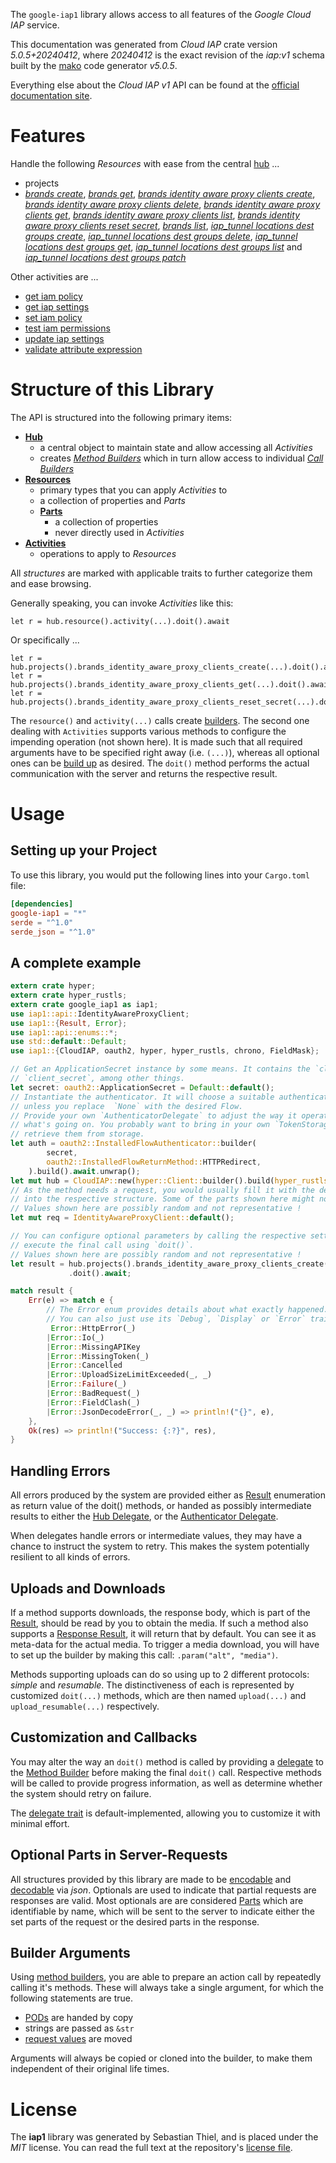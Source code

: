 <!---
DO NOT EDIT !
This file was generated automatically from 'src/generator/templates/api/README.md.mako'
DO NOT EDIT !
-->
The `google-iap1` library allows access to all features of the *Google Cloud IAP* service.

This documentation was generated from *Cloud IAP* crate version *5.0.5+20240412*, where *20240412* is the exact revision of the *iap:v1* schema built by the [mako](http://www.makotemplates.org/) code generator *v5.0.5*.

Everything else about the *Cloud IAP* *v1* API can be found at the
[official documentation site](https://cloud.google.com/iap).
# Features

Handle the following *Resources* with ease from the central [hub](https://docs.rs/google-iap1/5.0.5+20240412/google_iap1/CloudIAP) ...

* projects
 * [*brands create*](https://docs.rs/google-iap1/5.0.5+20240412/google_iap1/api::ProjectBrandCreateCall), [*brands get*](https://docs.rs/google-iap1/5.0.5+20240412/google_iap1/api::ProjectBrandGetCall), [*brands identity aware proxy clients create*](https://docs.rs/google-iap1/5.0.5+20240412/google_iap1/api::ProjectBrandIdentityAwareProxyClientCreateCall), [*brands identity aware proxy clients delete*](https://docs.rs/google-iap1/5.0.5+20240412/google_iap1/api::ProjectBrandIdentityAwareProxyClientDeleteCall), [*brands identity aware proxy clients get*](https://docs.rs/google-iap1/5.0.5+20240412/google_iap1/api::ProjectBrandIdentityAwareProxyClientGetCall), [*brands identity aware proxy clients list*](https://docs.rs/google-iap1/5.0.5+20240412/google_iap1/api::ProjectBrandIdentityAwareProxyClientListCall), [*brands identity aware proxy clients reset secret*](https://docs.rs/google-iap1/5.0.5+20240412/google_iap1/api::ProjectBrandIdentityAwareProxyClientResetSecretCall), [*brands list*](https://docs.rs/google-iap1/5.0.5+20240412/google_iap1/api::ProjectBrandListCall), [*iap_tunnel locations dest groups create*](https://docs.rs/google-iap1/5.0.5+20240412/google_iap1/api::ProjectIapTunnelLocationDestGroupCreateCall), [*iap_tunnel locations dest groups delete*](https://docs.rs/google-iap1/5.0.5+20240412/google_iap1/api::ProjectIapTunnelLocationDestGroupDeleteCall), [*iap_tunnel locations dest groups get*](https://docs.rs/google-iap1/5.0.5+20240412/google_iap1/api::ProjectIapTunnelLocationDestGroupGetCall), [*iap_tunnel locations dest groups list*](https://docs.rs/google-iap1/5.0.5+20240412/google_iap1/api::ProjectIapTunnelLocationDestGroupListCall) and [*iap_tunnel locations dest groups patch*](https://docs.rs/google-iap1/5.0.5+20240412/google_iap1/api::ProjectIapTunnelLocationDestGroupPatchCall)

Other activities are ...

* [get iam policy](https://docs.rs/google-iap1/5.0.5+20240412/google_iap1/api::MethodGetIamPolicyCall)
* [get iap settings](https://docs.rs/google-iap1/5.0.5+20240412/google_iap1/api::MethodGetIapSettingCall)
* [set iam policy](https://docs.rs/google-iap1/5.0.5+20240412/google_iap1/api::MethodSetIamPolicyCall)
* [test iam permissions](https://docs.rs/google-iap1/5.0.5+20240412/google_iap1/api::MethodTestIamPermissionCall)
* [update iap settings](https://docs.rs/google-iap1/5.0.5+20240412/google_iap1/api::MethodUpdateIapSettingCall)
* [validate attribute expression](https://docs.rs/google-iap1/5.0.5+20240412/google_iap1/api::MethodValidateAttributeExpressionCall)



# Structure of this Library

The API is structured into the following primary items:

* **[Hub](https://docs.rs/google-iap1/5.0.5+20240412/google_iap1/CloudIAP)**
    * a central object to maintain state and allow accessing all *Activities*
    * creates [*Method Builders*](https://docs.rs/google-iap1/5.0.5+20240412/google_iap1/client::MethodsBuilder) which in turn
      allow access to individual [*Call Builders*](https://docs.rs/google-iap1/5.0.5+20240412/google_iap1/client::CallBuilder)
* **[Resources](https://docs.rs/google-iap1/5.0.5+20240412/google_iap1/client::Resource)**
    * primary types that you can apply *Activities* to
    * a collection of properties and *Parts*
    * **[Parts](https://docs.rs/google-iap1/5.0.5+20240412/google_iap1/client::Part)**
        * a collection of properties
        * never directly used in *Activities*
* **[Activities](https://docs.rs/google-iap1/5.0.5+20240412/google_iap1/client::CallBuilder)**
    * operations to apply to *Resources*

All *structures* are marked with applicable traits to further categorize them and ease browsing.

Generally speaking, you can invoke *Activities* like this:

```Rust,ignore
let r = hub.resource().activity(...).doit().await
```

Or specifically ...

```ignore
let r = hub.projects().brands_identity_aware_proxy_clients_create(...).doit().await
let r = hub.projects().brands_identity_aware_proxy_clients_get(...).doit().await
let r = hub.projects().brands_identity_aware_proxy_clients_reset_secret(...).doit().await
```

The `resource()` and `activity(...)` calls create [builders][builder-pattern]. The second one dealing with `Activities`
supports various methods to configure the impending operation (not shown here). It is made such that all required arguments have to be
specified right away (i.e. `(...)`), whereas all optional ones can be [build up][builder-pattern] as desired.
The `doit()` method performs the actual communication with the server and returns the respective result.

# Usage

## Setting up your Project

To use this library, you would put the following lines into your `Cargo.toml` file:

```toml
[dependencies]
google-iap1 = "*"
serde = "^1.0"
serde_json = "^1.0"
```

## A complete example

```Rust
extern crate hyper;
extern crate hyper_rustls;
extern crate google_iap1 as iap1;
use iap1::api::IdentityAwareProxyClient;
use iap1::{Result, Error};
use iap1::api::enums::*;
use std::default::Default;
use iap1::{CloudIAP, oauth2, hyper, hyper_rustls, chrono, FieldMask};

// Get an ApplicationSecret instance by some means. It contains the `client_id` and
// `client_secret`, among other things.
let secret: oauth2::ApplicationSecret = Default::default();
// Instantiate the authenticator. It will choose a suitable authentication flow for you,
// unless you replace  `None` with the desired Flow.
// Provide your own `AuthenticatorDelegate` to adjust the way it operates and get feedback about
// what's going on. You probably want to bring in your own `TokenStorage` to persist tokens and
// retrieve them from storage.
let auth = oauth2::InstalledFlowAuthenticator::builder(
        secret,
        oauth2::InstalledFlowReturnMethod::HTTPRedirect,
    ).build().await.unwrap();
let mut hub = CloudIAP::new(hyper::Client::builder().build(hyper_rustls::HttpsConnectorBuilder::new().with_native_roots().unwrap().https_or_http().enable_http1().build()), auth);
// As the method needs a request, you would usually fill it with the desired information
// into the respective structure. Some of the parts shown here might not be applicable !
// Values shown here are possibly random and not representative !
let mut req = IdentityAwareProxyClient::default();

// You can configure optional parameters by calling the respective setters at will, and
// execute the final call using `doit()`.
// Values shown here are possibly random and not representative !
let result = hub.projects().brands_identity_aware_proxy_clients_create(req, "parent")
             .doit().await;

match result {
    Err(e) => match e {
        // The Error enum provides details about what exactly happened.
        // You can also just use its `Debug`, `Display` or `Error` traits
         Error::HttpError(_)
        |Error::Io(_)
        |Error::MissingAPIKey
        |Error::MissingToken(_)
        |Error::Cancelled
        |Error::UploadSizeLimitExceeded(_, _)
        |Error::Failure(_)
        |Error::BadRequest(_)
        |Error::FieldClash(_)
        |Error::JsonDecodeError(_, _) => println!("{}", e),
    },
    Ok(res) => println!("Success: {:?}", res),
}

```
## Handling Errors

All errors produced by the system are provided either as [Result](https://docs.rs/google-iap1/5.0.5+20240412/google_iap1/client::Result) enumeration as return value of
the doit() methods, or handed as possibly intermediate results to either the
[Hub Delegate](https://docs.rs/google-iap1/5.0.5+20240412/google_iap1/client::Delegate), or the [Authenticator Delegate](https://docs.rs/yup-oauth2/*/yup_oauth2/trait.AuthenticatorDelegate.html).

When delegates handle errors or intermediate values, they may have a chance to instruct the system to retry. This
makes the system potentially resilient to all kinds of errors.

## Uploads and Downloads
If a method supports downloads, the response body, which is part of the [Result](https://docs.rs/google-iap1/5.0.5+20240412/google_iap1/client::Result), should be
read by you to obtain the media.
If such a method also supports a [Response Result](https://docs.rs/google-iap1/5.0.5+20240412/google_iap1/client::ResponseResult), it will return that by default.
You can see it as meta-data for the actual media. To trigger a media download, you will have to set up the builder by making
this call: `.param("alt", "media")`.

Methods supporting uploads can do so using up to 2 different protocols:
*simple* and *resumable*. The distinctiveness of each is represented by customized
`doit(...)` methods, which are then named `upload(...)` and `upload_resumable(...)` respectively.

## Customization and Callbacks

You may alter the way an `doit()` method is called by providing a [delegate](https://docs.rs/google-iap1/5.0.5+20240412/google_iap1/client::Delegate) to the
[Method Builder](https://docs.rs/google-iap1/5.0.5+20240412/google_iap1/client::CallBuilder) before making the final `doit()` call.
Respective methods will be called to provide progress information, as well as determine whether the system should
retry on failure.

The [delegate trait](https://docs.rs/google-iap1/5.0.5+20240412/google_iap1/client::Delegate) is default-implemented, allowing you to customize it with minimal effort.

## Optional Parts in Server-Requests

All structures provided by this library are made to be [encodable](https://docs.rs/google-iap1/5.0.5+20240412/google_iap1/client::RequestValue) and
[decodable](https://docs.rs/google-iap1/5.0.5+20240412/google_iap1/client::ResponseResult) via *json*. Optionals are used to indicate that partial requests are responses
are valid.
Most optionals are are considered [Parts](https://docs.rs/google-iap1/5.0.5+20240412/google_iap1/client::Part) which are identifiable by name, which will be sent to
the server to indicate either the set parts of the request or the desired parts in the response.

## Builder Arguments

Using [method builders](https://docs.rs/google-iap1/5.0.5+20240412/google_iap1/client::CallBuilder), you are able to prepare an action call by repeatedly calling it's methods.
These will always take a single argument, for which the following statements are true.

* [PODs][wiki-pod] are handed by copy
* strings are passed as `&str`
* [request values](https://docs.rs/google-iap1/5.0.5+20240412/google_iap1/client::RequestValue) are moved

Arguments will always be copied or cloned into the builder, to make them independent of their original life times.

[wiki-pod]: http://en.wikipedia.org/wiki/Plain_old_data_structure
[builder-pattern]: http://en.wikipedia.org/wiki/Builder_pattern
[google-go-api]: https://github.com/google/google-api-go-client

# License
The **iap1** library was generated by Sebastian Thiel, and is placed
under the *MIT* license.
You can read the full text at the repository's [license file][repo-license].

[repo-license]: https://github.com/Byron/google-apis-rsblob/main/LICENSE.md

